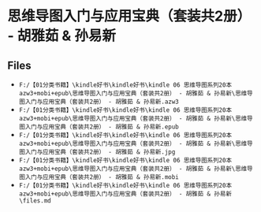 # 思维导图入门与应用宝典（套装共2册） - 胡雅茹 & 孙易新

## Files

- `F:/【01分类书籍】\kindle好书\kindle好书\kindle 06 思维导图系列20本 azw3+mobi+epub\思维导图入门与应用宝典（套装共2册） - 胡雅茹 & 孙易新\思维导图入门与应用宝典（套装共2册） - 胡雅茹 & 孙易新.azw3`
- `F:/【01分类书籍】\kindle好书\kindle好书\kindle 06 思维导图系列20本 azw3+mobi+epub\思维导图入门与应用宝典（套装共2册） - 胡雅茹 & 孙易新\思维导图入门与应用宝典（套装共2册） - 胡雅茹 & 孙易新.epub`
- `F:/【01分类书籍】\kindle好书\kindle好书\kindle 06 思维导图系列20本 azw3+mobi+epub\思维导图入门与应用宝典（套装共2册） - 胡雅茹 & 孙易新\思维导图入门与应用宝典（套装共2册） - 胡雅茹 & 孙易新.jpg`
- `F:/【01分类书籍】\kindle好书\kindle好书\kindle 06 思维导图系列20本 azw3+mobi+epub\思维导图入门与应用宝典（套装共2册） - 胡雅茹 & 孙易新\思维导图入门与应用宝典（套装共2册） - 胡雅茹 & 孙易新.mobi`
- `F:/【01分类书籍】\kindle好书\kindle好书\kindle 06 思维导图系列20本 azw3+mobi+epub\思维导图入门与应用宝典（套装共2册） - 胡雅茹 & 孙易新\files.md`
